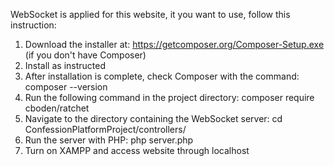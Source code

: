 WebSocket is applied for this website, it you want to use, follow this instruction:
1. Download the installer at: https://getcomposer.org/Composer-Setup.exe (if you don't have Composer)
2. Install as instructed
3. After installation is complete, check Composer with the command: composer --version
4. Run the following command in the project directory: composer require cboden/ratchet
5. Navigate to the directory containing the WebSocket server: cd ConfessionPlatformProject/controllers/
6. Run the server with PHP: php server.php
7. Turn on XAMPP and access website through localhost
